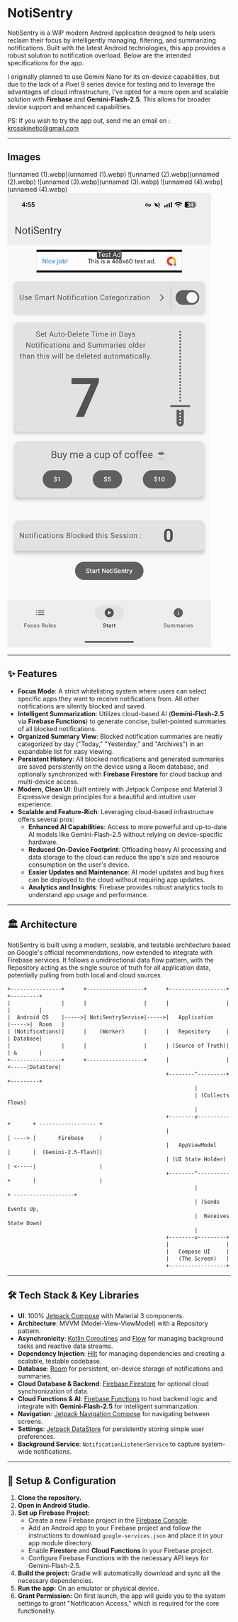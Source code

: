 # NotiSentry

NotiSentry is a WIP modern Android application designed to help users reclaim their focus by intelligently managing, filtering, and summarizing notifications. Built with the latest Android technologies, this app provides a robust solution to notification overload. Below are the intended specifications for the app.

I originally planned to use Gemini Nano for its on-device capabilities, but due to the lack of a Pixel 9 series device for testing and to leverage the advantages of cloud infrastructure, I've opted for a more open and scalable solution with **Firebase** and **Gemini-Flash-2.5**. This allows for broader device support and enhanced capabilities.

PS: If you wish to try the app out, send me an email on : krosskinetic@gmail.com

---
## Images

![unnamed (1).webp](unnamed (1).webp)
![unnamed (2).webp](unnamed (2).webp)
![unnamed (3).webp](unnamed (3).webp)
![unnamed (4).webp](unnamed (4).webp)
![unnamed.webp](unnamed.webp)

---
## ✨ Features

* **Focus Mode**: A strict whitelisting system where users can select specific apps they want to receive notifications from. All other notifications are silently blocked and saved.
* **Intelligent Summarization**: Utilizes cloud-based AI (**Gemini-Flash-2.5** via **Firebase Functions**) to generate concise, bullet-pointed summaries of all blocked notifications.
* **Organized Summary View**: Blocked notification summaries are neatly categorized by day ("Today," "Yesterday," and "Archives") in an expandable list for easy viewing.
* **Persistent History**: All blocked notifications and generated summaries are saved persistently on the device using a Room database, and optionally synchronized with **Firebase Firestore** for cloud backup and multi-device access.
* **Modern, Clean UI**: Built entirely with Jetpack Compose and Material 3 Expressive design principles for a beautiful and intuitive user experience.
* **Scalable and Feature-Rich**: Leveraging cloud-based infrastructure offers several pros:
    * **Enhanced AI Capabilities**: Access to more powerful and up-to-date AI models like Gemini-Flash-2.5 without relying on device-specific hardware.
    * **Reduced On-Device Footprint**: Offloading heavy AI processing and data storage to the cloud can reduce the app's size and resource consumption on the user's device.
    * **Easier Updates and Maintenance**: AI model updates and bug fixes can be deployed to the cloud without requiring app updates.
    * **Analytics and Insights**: Firebase provides robust analytics tools to understand app usage and performance.

---
## 🏛️ Architecture

NotiSentry is built using a modern, scalable, and testable architecture based on Google's official recommendations, now extended to integrate with Firebase services. It follows a unidirectional data flow pattern, with the Repository acting as the single source of truth for all application data, potentially pulling from both local and cloud sources.
```
+----------------+      +------------------+      +------------------+      +---------+
|                |      |                  |      |                  |      |         |
|  Android OS    |----->| NotiSentryService|----->|   Application    |----->|  Room   |
| (Notifications)|      |    (Worker)      |      |   Repository     |      | Database|
|                |      |                  |      | (Source of Truth)|      | &       |
+----------------+      +------------------+      |                  |<-----|DataStore|
                                                  +--------^---------+      +---------+
                                                           |
                                                           | (Collects Flows)
                                                           |
                                                  +--------v----------+       + ------------------ +
                                                  |                   | ----> |       Firebase     |
                                                  |   AppViewModel    |       |  (Gemini-2.5-Flash)|
                                                  | (UI State Holder) | <-----|                    |
                                                  +--------^----------+       |                    |
                                                           |                  + -------------------+
                                                           | (Sends Events Up,
                                                           |  Receives State Down)
                                                           |
                                                  +--------v---------+
                                                  |                  |
                                                  |   Compose UI     |
                                                  |   (The Screen)   |
                                                  +------------------+

```
---
## 🛠️ Tech Stack & Key Libraries

* **UI**: 100% [Jetpack Compose](https://developer.android.com/jetpack/compose) with Material 3 components.
* **Architecture**: MVVM (Model-View-ViewModel) with a Repository pattern.
* **Asynchronicity**: [Kotlin Coroutines](https://kotlinlang.org/docs/coroutines-overview.html) and [Flow](https://kotlinlang.org/docs/flow.html) for managing background tasks and reactive data streams.
* **Dependency Injection**: [Hilt](https://dagger.dev/hilt/) for managing dependencies and creating a scalable, testable codebase.
* **Database**: [Room](https://developer.android.com/jetpack/androidx/releases/room) for persistent, on-device storage of notifications and summaries.
* **Cloud Database & Backend**: [Firebase Firestore](https://firebase.google.com/docs/firestore) for optional cloud synchronization of data.
* **Cloud Functions & AI**: [Firebase Functions](https://firebase.google.com/docs/functions) to host backend logic and integrate with **Gemini-Flash-2.5** for intelligent summarization.
* **Navigation**: [Jetpack Navigation Compose](https://developer.android.com/jetpack/compose/navigation) for navigating between screens.
* **Settings**: [Jetpack DataStore](https://developer.android.com/jetpack/androidx/releases/datastore) for persistently storing simple user preferences.
* **Background Service**: `NotificationListenerService` to capture system-wide notifications.

---
## 🚀 Setup & Configuration

1.  **Clone the repository.**
2.  **Open in Android Studio.**
3.  **Set up Firebase Project:**
    * Create a new Firebase project in the [Firebase Console](https://console.firebase.google.com/).
    * Add an Android app to your Firebase project and follow the instructions to download `google-services.json` and place it in your app module directory.
    * Enable **Firestore** and **Cloud Functions** in your Firebase project.
    * Configure Firebase Functions with the necessary API keys for Gemini-Flash-2.5.
4.  **Build the project:** Gradle will automatically download and sync all the necessary dependencies.
5.  **Run the app:** On an emulator or physical device.
6.  **Grant Permission:** On first launch, the app will guide you to the system settings to grant "Notification Access," which is required for the core functionality.
